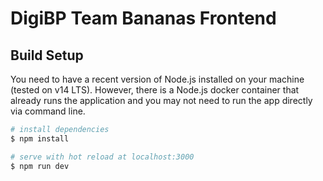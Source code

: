 # DigiBP Team Bananas Frontend

## Build Setup

You need to have a recent version of Node.js installed on your machine (tested on v14 LTS). However, there is a
Node.js docker container that already runs the application and you may not need to run the app directly via command
line.

```bash
# install dependencies
$ npm install

# serve with hot reload at localhost:3000
$ npm run dev
```


